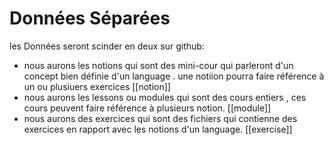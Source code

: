 # Données Séparées
les Données seront scinder en deux sur github:
-  nous aurons les notions qui  sont des mini-cour qui parleront d'un concept bien définie d'un language . une notiion pourra faire référence à un ou plusiuers exercices [[notion]]
-   nous aurons les lessons ou modules qui sont des cours entiers , ces cours peuvent faire référence à plusieurs notion. [[module]]
-   nous aurons des exercices qui sont des fichiers qui contienne des exercices en rapport avec les notions d'un language. [[exercise]]
